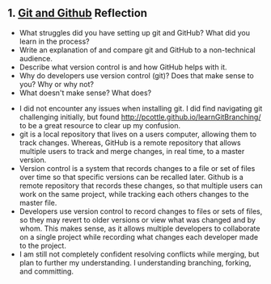 ## 1. [Git and Github](1_get_started/readme.md) Reflection

* What struggles did you have setting up git and GitHub? What did you learn in the process?
* Write an explanation of and compare git and GitHub to a non-technical audience. 
* Describe what version control is and how GitHub helps with it.
* Why do developers use version control (git)? Does that make sense to you? Why or why not?
* What doesn't make sense? What does?

<!-- Add your reflection here. Remove the comment markers -->
- I did not encounter any issues when installing git.  I did find navigating git challenging initially, but found http://pcottle.github.io/learnGitBranching/ to be a great resource to clear up my confusion.
- git is a local repository that lives on a users computer, allowing them to track changes.  Whereas, GitHub is a remote repository that allows multiple users to track and merge changes, in real time, to a master version.
- Version control is a system that records changes to a file or set of files over time so that specific versions can be recalled later.  Github is a remote repository that records these changes, so that multiple users can work on the same project, while tracking each others changes to the master file.
- Developers use version control to record changes to files or sets of files, so they may revert to older versions or view what was changed and by whom.  This makes sense, as it allows multiple developers to collaborate on a single project while recording what changes each developer made to the project.
- I am still not completely confident resolving conflicts while merging, but plan to further my understanding.  I understanding branching, forking, and committing.
